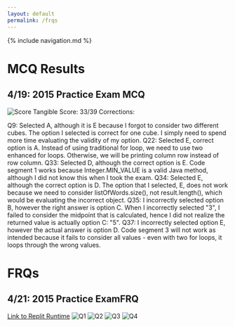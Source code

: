 ```yaml
---
layout: default
permalink: /frqs
---
```

{% include navigation.md %}

# MCQ Results
## 4/19: 2015 Practice Exam MCQ
![Score Tangible](https://i.imgur.com/6LVG91C.png)
Score: 33/39
Corrections:

Q9: 
Selected A, although it is E because I forgot to consider two different cubes. The option I selected is correct for one cube. I simply need to spend more time evaluating the validity of my option.
Q22:
Selected E, correct option is A. Instead of using traditional for loop, we need to use two enhanced for loops. Otherwise, we will be printing column row instead of row column.
Q33:
Selected D, although the correct option is E. Code segment 1 works because Integer.MIN_VALUE is a valid Java method, although I did not know this when I took the exam.
Q34:
Selected E, although the correct option is D. The option that I selected, E, does not work because we need to consider listOfWords.size(), not result.length(), which would be evaluating the incorrect object.
Q35:
I incorrectly selected option B, however the right answer is option C. When I incorrectly selected "3", I failed to consider the midpoint that is calculated, hence I did not realize the returned value is actually option C: "5".
Q37:
I incorrectly selected option E, however the actual answer is option D. Code segment 3 will not work as intended because it fails to consider all values - even with two for loops, it loops through the wrong values.

# FRQs
## 4/21: 2015 Practice ExamFRQ
[Link to Replit Runtime](https://replit.com/@nolanplatt/FRQs#2015/Q1.java)
![Q1](https://i.imgur.com/ldzIMua.png)
![Q2](https://i.imgur.com/zu5xmpG.png)
![Q3](https://i.imgur.com/9LpYblg.png)
![Q4](https://i.imgur.com/Pk7yVLe.png)


